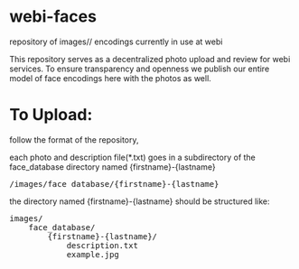 # webi-faces
repository of images// encodings currently in use at webi


This repository serves as a decentralized photo upload and review for webi services.
To ensure transparency and openness we publish our entire model of face encodings here with the photos as well.


# To Upload:

follow the format of the repository, 

each photo  and description file(*.txt) goes in a subdirectory of the face_database directory named {firstname}-{lastname} 
<pre>/images/face_database/{firstname}-{lastname}</pre>

the directory named {firstname}-{lastname} should be structured like:

<pre>
images/
    face_database/
        {firstname}-{lastname}/
            description.txt
            example.jpg</pre>
